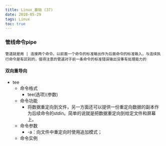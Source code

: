 ```yaml
---
title: Linux_基础 (37)
date: 2018-05-29
tags: Linux
toc: true
---
```


### 管线命令pipe
    管道就是用 | 连接两个命令，以前面一个命令的标准输出作为后面命令的标准输入，与连续执行命令是有区别的，值得注意的管道对于前一条命令的标准错误输出没事有处理能力的

<!-- more -->

#### 双向重导向
- tee
    * 命令格式
       * tee(选项)(参数)
    * 命令功能
        * 将数据重定向到文件，另一方面还可以提供一份重定向数据的副本作为后续命令的stdin。简单的说就是把数据重定向到给定文件和屏幕上。
    * 命令参数
    	* -a：向文件中重定向时使用追加模式；
    * 命令实例
        ```bash
            
        ```
